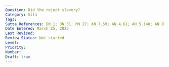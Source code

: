 ```yaml
---
Question: Did the reject slavery?
Category: Sīla
Tags:
Sutta References: DN 1; DN 31; MN 27; AN 7.59; AN 4.61; AN 5.148; AN 8.49;
Date Entered: March 25, 2025
Last Revised:
Review Status: Not started
Level: 
Priority: 
Number: 
Draft: true
---
```

